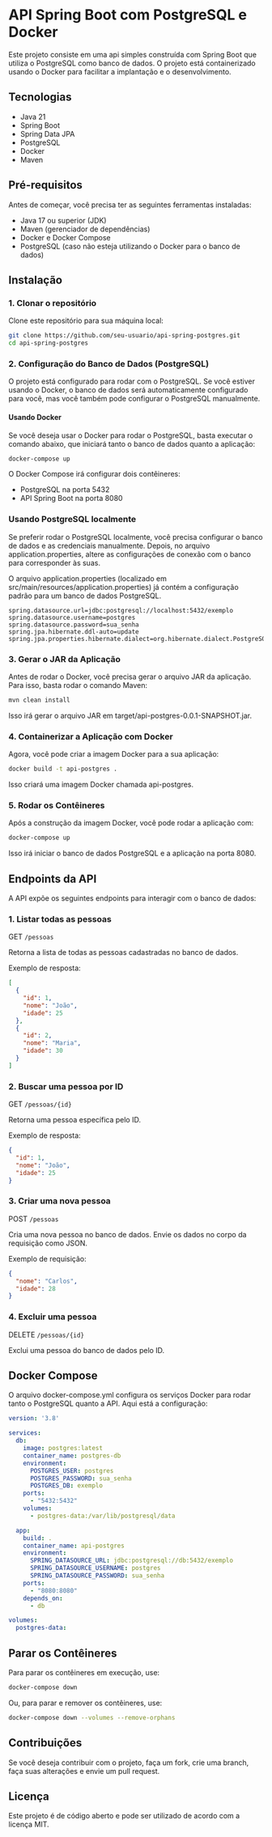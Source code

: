 # API Spring Boot com PostgreSQL e Docker

Este projeto consiste em uma api simples construída com Spring Boot que utiliza o PostgreSQL como banco de dados. O projeto está containerizado usando o Docker para facilitar a implantação e o desenvolvimento.

## Tecnologias

- Java 21
- Spring Boot
- Spring Data JPA
- PostgreSQL
- Docker
- Maven

## Pré-requisitos

Antes de começar, você precisa ter as seguintes ferramentas instaladas:

- Java 17 ou superior (JDK)
- Maven (gerenciador de dependências)
- Docker e Docker Compose
- PostgreSQL (caso não esteja utilizando o Docker para o banco de dados)

## Instalação

### 1. Clonar o repositório

Clone este repositório para sua máquina local:

```bash
git clone https://github.com/seu-usuario/api-spring-postgres.git
cd api-spring-postgres
```

### 2. Configuração do Banco de Dados (PostgreSQL)

O projeto está configurado para rodar com o PostgreSQL. Se você estiver usando o Docker, o banco de dados será automaticamente configurado para você, mas você também pode configurar o PostgreSQL manualmente.

#### Usando Docker

Se você deseja usar o Docker para rodar o PostgreSQL, basta executar o comando abaixo, que iniciará tanto o banco de dados quanto a aplicação:

```bash
docker-compose up
```

O Docker Compose irá configurar dois contêineres:

- PostgreSQL na porta 5432
- API Spring Boot na porta 8080

### Usando PostgreSQL localmente

Se preferir rodar o PostgreSQL localmente, você precisa configurar o banco de dados e as credenciais manualmente. Depois, no arquivo application.properties, altere as configurações de conexão com o banco para corresponder às suas.

O arquivo application.properties (localizado em src/main/resources/application.properties) já contém a configuração padrão para um banco de dados PostgreSQL.

```properties
spring.datasource.url=jdbc:postgresql://localhost:5432/exemplo
spring.datasource.username=postgres
spring.datasource.password=sua_senha
spring.jpa.hibernate.ddl-auto=update
spring.jpa.properties.hibernate.dialect=org.hibernate.dialect.PostgreSQLDialect
```

### 3. Gerar o JAR da Aplicação

Antes de rodar o Docker, você precisa gerar o arquivo JAR da aplicação. Para isso, basta rodar o comando Maven:

```bash
mvn clean install
```

Isso irá gerar o arquivo JAR em target/api-postgres-0.0.1-SNAPSHOT.jar.

### 4. Containerizar a Aplicação com Docker

Agora, você pode criar a imagem Docker para a sua aplicação:

```bash
docker build -t api-postgres .
```

Isso criará uma imagem Docker chamada api-postgres.

### 5. Rodar os Contêineres

Após a construção da imagem Docker, você pode rodar a aplicação com:

```bash
docker-compose up
```

Isso irá iniciar o banco de dados PostgreSQL e a aplicação na porta 8080.

## Endpoints da API

A API expõe os seguintes endpoints para interagir com o banco de dados:

### 1. Listar todas as pessoas

GET `/pessoas`

Retorna a lista de todas as pessoas cadastradas no banco de dados.

Exemplo de resposta:

```json
[
  {
    "id": 1,
    "nome": "João",
    "idade": 25
  },
  {
    "id": 2,
    "nome": "Maria",
    "idade": 30
  }
]
```

### 2. Buscar uma pessoa por ID

GET `/pessoas/{id}`

Retorna uma pessoa específica pelo ID.

Exemplo de resposta:

```json
{
  "id": 1,
  "nome": "João",
  "idade": 25
}
```

### 3. Criar uma nova pessoa

POST `/pessoas`

Cria uma nova pessoa no banco de dados. Envie os dados no corpo da requisição como JSON.

Exemplo de requisição:

```json
{
  "nome": "Carlos",
  "idade": 28
}
```

### 4. Excluir uma pessoa

DELETE `/pessoas/{id}`

Exclui uma pessoa do banco de dados pelo ID.

## Docker Compose

O arquivo docker-compose.yml configura os serviços Docker para rodar tanto o PostgreSQL quanto a API. Aqui está a configuração:

```yml
version: '3.8'

services:
  db:
    image: postgres:latest
    container_name: postgres-db
    environment:
      POSTGRES_USER: postgres
      POSTGRES_PASSWORD: sua_senha
      POSTGRES_DB: exemplo
    ports:
      - "5432:5432"
    volumes:
      - postgres-data:/var/lib/postgresql/data

  app:
    build: .
    container_name: api-postgres
    environment:
      SPRING_DATASOURCE_URL: jdbc:postgresql://db:5432/exemplo
      SPRING_DATASOURCE_USERNAME: postgres
      SPRING_DATASOURCE_PASSWORD: sua_senha
    ports:
      - "8080:8080"
    depends_on:
      - db

volumes:
  postgres-data:
```

## Parar os Contêineres

Para parar os contêineres em execução, use:

```bash
docker-compose down
```

Ou, para parar e remover os contêineres, use:

```bash
docker-compose down --volumes --remove-orphans
```

## Contribuições

Se você deseja contribuir com o projeto, faça um fork, crie uma branch, faça suas alterações e envie um pull request.

## Licença

Este projeto é de código aberto e pode ser utilizado de acordo com a licença MIT.
